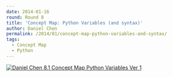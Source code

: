 ```yaml
---
date: 2014-01-16
round: Round 8
title: 'Concept Map: Python Variables (and syntax)'
author: Daniel Chen
permalink: /2014/01/concept-map-python-variables-and-syntax/
tags:
  - Concept Map
  - Python
---
```

[<img class="size-full wp-image-5485" alt="Daniel Chen 8.1 Concept Map Python Variables Ver 1" src="http://teaching.software-carpentry.org/wp-content/uploads/2014/01/page1.png" />][1]

 [1]: http://teaching.software-carpentry.org/wp-content/uploads/2014/01/page1.png
